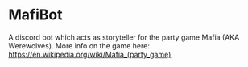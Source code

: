 # MafiBot
A discord bot which acts as storyteller for the party game Mafia (AKA Werewolves). More info on the game here: https://en.wikipedia.org/wiki/Mafia_(party_game)
